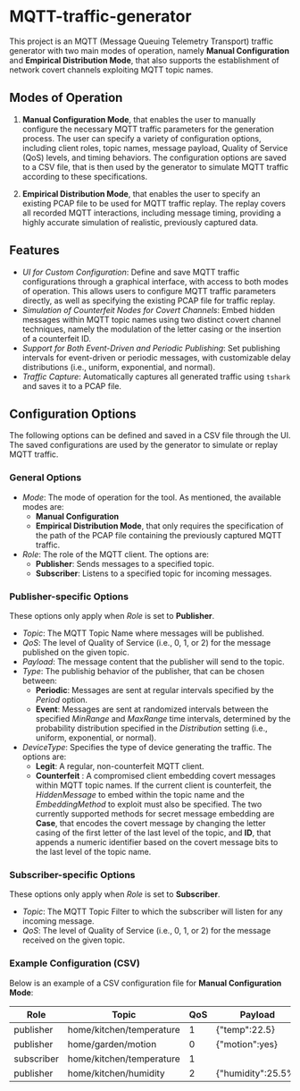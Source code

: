 # MQTT-traffic-generator 

This project is an MQTT (Message Queuing Telemetry Transport) traffic generator with two main modes of operation, namely **Manual Configuration** and **Empirical Distribution Mode**, that also supports the establishment of network covert channels exploiting MQTT topic names. 

## Modes of Operation

1. **Manual Configuration Mode**, that enables the user to manually configure the necessary MQTT traffic parameters for the generation process. The user can specify a variety of configuration options, including client roles, topic names, message payload, Quality of Service (QoS) levels, and timing behaviors. The configuration options are saved to a CSV file, that is then used by the generator to simulate MQTT traffic according to these specifications.

2. **Empirical Distribution Mode**, that enables the user to specify an existing PCAP file to be used for MQTT traffic replay. The replay covers all recorded MQTT interactions, including message timing, providing a highly accurate simulation of realistic, previously captured data.

## Features

- _UI for Custom Configuration_: Define and save MQTT traffic configurations through a graphical interface, with access to both modes of operation. This allows users to configure MQTT traffic parameters directly, as well as specifying the existing PCAP file for traffic replay.
- _Simulation of Counterfeit Nodes for Covert Channels_: Embed hidden messages within MQTT topic names using two distinct covert channel techniques, namely the modulation of the letter casing or the insertion of a counterfeit ID.
- _Support for Both Event-Driven and Periodic Publishing_: Set publishing intervals for event-driven or periodic messages, with customizable delay distributions (i.e., uniform, exponential, and normal).
- _Traffic Capture_: Automatically captures all generated traffic using `tshark` and saves it to a PCAP file.

## Configuration Options

The following options can be defined and saved in a CSV file through the UI. The saved configurations are used by the generator to simulate or replay MQTT traffic.

### General Options
- _Mode_: The mode of operation for the tool. As mentioned, the available modes are:
  - **Manual Configuration**
  - **Empirical Distribution Mode**, that only requires the specification of the path of the PCAP file containing the previously captured MQTT traffic.
- _Role_: The role of the MQTT client. The options are:
  - **Publisher**: Sends messages to a specified topic.
  - **Subscriber**: Listens to a specified topic for incoming messages.
 
### Publisher-specific Options
These options only apply when _Role_ is set to **Publisher**.
- _Topic_: The MQTT Topic Name where messages will be published.
- _QoS_: The level of Quality of Service (i.e., 0, 1, or 2) for the message published on the given topic.
- _Payload_: The message content that the publisher will send to the topic.
- _Type_: The publishig behavior of the publisher, that can be chosen between:
  - **Periodic**: Messages are sent at regular intervals specified by the _Period_ option. 
  - **Event**: Messages are sent at randomized intervals between the specified _MinRange_ and _MaxRange_ time intervals, determined by the probability distribution specified in the _Distribution_ setting (i.e., uniform, exponential, or normal).
- _DeviceType_: Specifies the type of device generating the traffic. The options are:
  - **Legit**: A regular, non-counterfeit MQTT client.
  - **Counterfeit** : A compromised client embedding covert messages within MQTT topic names. If the current client is counterfeit, the _HiddenMessage_ to embed within the topic name and the _EmbeddingMethod_ to exploit must also be specified. The two currently supported methods for secret message embedding are **Case**, that encodes the covert message by changing the letter casing of the first letter of the last level of the topic, and **ID**, that appends a numeric identifier based on the covert message bits to the last level of the topic name.
 
### Subscriber-specific Options
These options only apply when _Role_ is set to **Subscriber**.
- _Topic_: The MQTT Topic Filter to which the subscriber will listen for any incoming message.
- _QoS_: The level of Quality of Service (i.e., 0, 1, or 2) for the message received on the given topic.

### Example Configuration (CSV)

Below is an example of a CSV configuration file for **Manual Configuration Mode**:

| Role       | Topic           | QoS | Payload         | Type     | Period | MinRange | MaxRange | Distribution | DeviceType | HiddenMessage | EmbeddingMethod |
|------------|------------------|-----|-----------------|----------|--------|----------|----------|--------------|------------|---------------|-----------------|
| publisher  | home/kitchen/temperature    | 1   | {"temp":22.5}  | periodic | 10      |          |          |              | legit      |               |                 |
| publisher  | home/garden/motion | 0   | {"motion":yes} | event    |        | 2        | 8        | normal       |  |      |             |
| subscriber | home/kitchen/temperature     | 1   |                 |          |        |          |          |              |            |               |                 |
| publisher  | home/kitchen/humidity    | 2   | {"humidity":25.5%}  | periodic | 4      |          |          |              | counterfeit      |   secret            |    case             |



